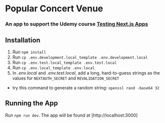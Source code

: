 # Popular Concert Venue

### An app to support the Udemy course [Testing Next.js Apps](https://www.udemy.com/course/nextjs-testing/)

## Installation

1. Run `npm install`
1. Run `cp .env.development.local_template .env.development.local`
1. Run `cp .env.test.local_template .env.test.local`
1. Run `cp .env.local_template .env.local`
1. In _.env.local_ and _.env.test.local_, add a long, hard-to-guess strings as the values for `NEXTAUTH_SECRET` and `REVALIDATION_SECRET`

- try this command to generate a random string: `openssl rand -base64 32`

## Running the App

Run `npm run dev`. The app will be found at [http://localhost:3000]
